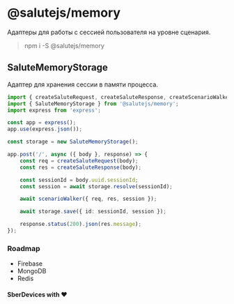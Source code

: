 # @salutejs/memory

Адаптеры для работы с сессией пользователя на уровне сценария.

> npm i -S @salutejs/memory

## SaluteMemoryStorage

Адаптер для хранения сессии в памяти процесса.

``` ts
import { createSaluteRequest, createSaluteResponse, createScenarioWalker } from '@salutejs/scenario';
import { SaluteMemoryStorage } from '@salutejs/memory';
import express from 'express';

const app = express();
app.use(express.json());

const storage = new SaluteMemoryStorage();

app.post('/', async ({ body }, response) => {
    const req = createSaluteRequest(body);
    const res = createSaluteResponse(body);

    const sessionId = body.uuid.sessionId;
    const session = await storage.resolve(sessionId);

    await scenarioWalker({ req, res, session });

    await storage.save({ id: sessionId, session });

    response.status(200).json(res.message);
});

```

### Roadmap

- Firebase
- MongoDB
- Redis


#### SberDevices with :heart:
